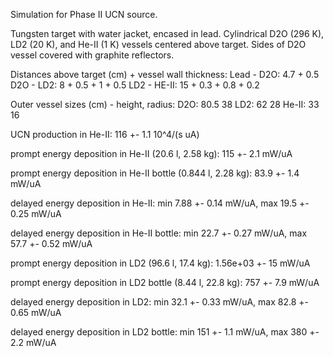 Simulation for Phase II UCN source.

Tungsten target with water jacket, encased in lead.
Cylindrical D2O (296 K), LD2 (20 K), and He-II (1 K) vessels centered above target.
Sides of D2O vessel covered with graphite reflectors.

Distances above target (cm) + vessel wall thickness:
Lead - D2O: 4.7 + 0.5
D2O - LD2: 8 + 0.5 + 1 + 0.5
LD2 - HE-II: 15 + 0.3 + 0.8 + 0.2

Outer vessel sizes (cm) - height, radius:
D2O: 80.5 38
LD2: 62 28
He-II: 33 16

UCN production in He-II:
116 +- 1.1 10^4/(s uA)

prompt energy deposition in He-II (20.6 l, 2.58 kg):
115 +- 2.1 mW/uA

prompt energy deposition in He-II bottle (0.844 l, 2.28 kg):
83.9 +- 1.4 mW/uA

delayed energy deposition in He-II:
min 7.88 +- 0.14 mW/uA, max 19.5 +- 0.25 mW/uA

delayed energy deposition in He-II bottle:
min 22.7 +- 0.27 mW/uA, max 57.7 +- 0.52 mW/uA

prompt energy deposition in LD2 (96.6 l, 17.4 kg):
1.56e+03 +- 15 mW/uA

prompt energy deposition in LD2 bottle (8.44 l, 22.8 kg):
757 +- 7.9 mW/uA

delayed energy deposition in LD2:
min 32.1 +- 0.33 mW/uA, max 82.8 +- 0.65 mW/uA

delayed energy deposition in LD2 bottle:
min 151 +- 1.1 mW/uA, max 380 +- 2.2 mW/uA

